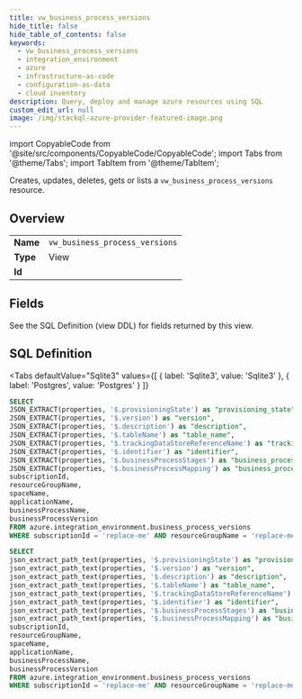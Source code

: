 ```yaml
--- 
title: vw_business_process_versions
hide_title: false
hide_table_of_contents: false
keywords:
  - vw_business_process_versions
  - integration_environment
  - azure
  - infrastructure-as-code
  - configuration-as-data
  - cloud inventory
description: Query, deploy and manage azure resources using SQL
custom_edit_url: null
image: /img/stackql-azure-provider-featured-image.png
---
```


import CopyableCode from '@site/src/components/CopyableCode/CopyableCode';
import Tabs from '@theme/Tabs';
import TabItem from '@theme/TabItem';

Creates, updates, deletes, gets or lists a <code>vw_business_process_versions</code> resource.

## Overview
<table><tbody>
<tr><td><b>Name</b></td><td><code>vw_business_process_versions</code></td></tr>
<tr><td><b>Type</b></td><td>View</td></tr>
<tr><td><b>Id</b></td><td><CopyableCode code="azure.integration_environment.vw_business_process_versions" /></td></tr>
</tbody></table>

## Fields

See the SQL Definition (view DDL) for fields returned by this view.

## SQL Definition

<Tabs
defaultValue="Sqlite3"
values={[
{ label: 'Sqlite3', value: 'Sqlite3' },
{ label: 'Postgres', value: 'Postgres' }
]}
>
<TabItem value="Sqlite3">

```sql
SELECT
JSON_EXTRACT(properties, '$.provisioningState') as "provisioning_state",
JSON_EXTRACT(properties, '$.version') as "version",
JSON_EXTRACT(properties, '$.description') as "description",
JSON_EXTRACT(properties, '$.tableName') as "table_name",
JSON_EXTRACT(properties, '$.trackingDataStoreReferenceName') as "tracking_data_store_reference_name",
JSON_EXTRACT(properties, '$.identifier') as "identifier",
JSON_EXTRACT(properties, '$.businessProcessStages') as "business_process_stages",
JSON_EXTRACT(properties, '$.businessProcessMapping') as "business_process_mapping",
subscriptionId,
resourceGroupName,
spaceName,
applicationName,
businessProcessName,
businessProcessVersion
FROM azure.integration_environment.business_process_versions
WHERE subscriptionId = 'replace-me' AND resourceGroupName = 'replace-me' AND spaceName = 'replace-me' AND applicationName = 'replace-me' AND businessProcessName = 'replace-me';
```

</TabItem>
<TabItem value="Postgres">

```sql
SELECT
json_extract_path_text(properties, '$.provisioningState') as "provisioning_state",
json_extract_path_text(properties, '$.version') as "version",
json_extract_path_text(properties, '$.description') as "description",
json_extract_path_text(properties, '$.tableName') as "table_name",
json_extract_path_text(properties, '$.trackingDataStoreReferenceName') as "tracking_data_store_reference_name",
json_extract_path_text(properties, '$.identifier') as "identifier",
json_extract_path_text(properties, '$.businessProcessStages') as "business_process_stages",
json_extract_path_text(properties, '$.businessProcessMapping') as "business_process_mapping",
subscriptionId,
resourceGroupName,
spaceName,
applicationName,
businessProcessName,
businessProcessVersion
FROM azure.integration_environment.business_process_versions
WHERE subscriptionId = 'replace-me' AND resourceGroupName = 'replace-me' AND spaceName = 'replace-me' AND applicationName = 'replace-me' AND businessProcessName = 'replace-me';
```

</TabItem>
</Tabs>
